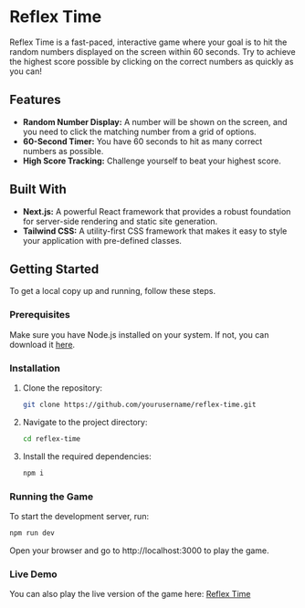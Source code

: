 # Reflex Time

Reflex Time is a fast-paced, interactive game where your goal is to hit the random numbers displayed on the screen within 60 seconds. Try to achieve the highest score possible by clicking on the correct numbers as quickly as you can!

## Features
- **Random Number Display:** A number will be shown on the screen, and you need to click the matching number from a grid of options.
- **60-Second Timer:** You have 60 seconds to hit as many correct numbers as possible.
- **High Score Tracking:** Challenge yourself to beat your highest score.

## Built With
- **Next.js:** A powerful React framework that provides a robust foundation for server-side rendering and static site generation.
- **Tailwind CSS:** A utility-first CSS framework that makes it easy to style your application with pre-defined classes.

## Getting Started

To get a local copy up and running, follow these steps.

### Prerequisites

Make sure you have Node.js installed on your system. If not, you can download it [here](https://nodejs.org/).

### Installation

1. Clone the repository:
   ```bash
   git clone https://github.com/yourusername/reflex-time.git
   ```
2. Navigate to the project directory:
   ```bash
   cd reflex-time
   ```
3. Install the required dependencies:
   ```bash
   npm i  
   ```

### Running the Game

To start the development server, run:
   ```bash
   npm run dev
   ```

Open your browser and go to http://localhost:3000 to play the game.

### Live Demo

You can also play the live version of the game here: [Reflex Time](https://reflex-time.vercel.app/)
